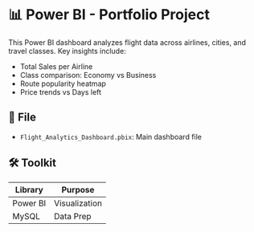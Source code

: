 # 📊 Power BI - Portfolio Project
This Power BI dashboard analyzes flight data across airlines, cities, and travel classes. Key insights include:

- Total Sales per Airline
- Class comparison: Economy vs Business
- Route popularity heatmap
- Price trends vs Days left

## 📁 File
- `Flight_Analytics_Dashboard.pbix`: Main dashboard file

## 🛠️ Toolkit

| Library       | Purpose                          |
|---------------|----------------------------------|
| Power BI      | Visualization                    |
| MySQL         | Data Prep                        |


